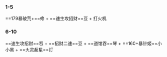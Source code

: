 ### 1-5
==179暴破荒+==修 + ==速生攻招财==豆 + 打火机
### 6-10
==速生攻招财==吞 + ==招财二速==豆 + ==道馆吞==琴 +  ==160+暴针姬==小小黑 + ==火灵超星==灯

